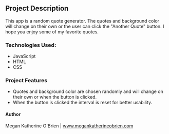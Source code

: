 ## Project Description

This app is a random quote generator. The quotes and background color will change on their own or the user can click the "Another Quote" button. I hope you enjoy some of my favorite quotes. 

### Technologies Used:

- JavaScript
- HTML
- CSS

### Project Features

- Quotes and background color are chosen randomly and will change on their own or when the button is clicked.
- When the button is clicked the interval is reset for better usability.

#### Author

Megan Katherine O'Brien | www.megankatherineobrien.com